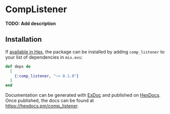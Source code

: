 # CompListener

**TODO: Add description**

## Installation

If [available in Hex](https://hex.pm/docs/publish), the package can be installed
by adding `comp_listener` to your list of dependencies in `mix.exs`:

```elixir
def deps do
  [
    {:comp_listener, "~> 0.1.0"}
  ]
end
```

Documentation can be generated with [ExDoc](https://github.com/elixir-lang/ex_doc)
and published on [HexDocs](https://hexdocs.pm). Once published, the docs can
be found at <https://hexdocs.pm/comp_listener>.

